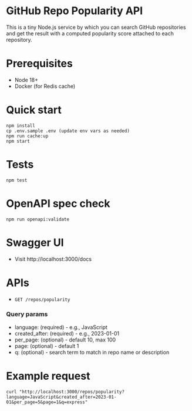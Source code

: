 # GitHub Repo Popularity API
This is a tiny Node.js service by which you can search GitHub repositories and get the result with a computed popularity score attached to each repository.

# Prerequisites
- Node 18+
- Docker (for Redis cache)

# Quick start
```
npm install
cp .env.sample .env (update env vars as needed)
npm run cache:up
npm start
```

# Tests
```
npm test
```

# OpenAPI spec check
```
npm run openapi:validate
```

# Swagger UI
- Visit http://localhost:3000/docs

# APIs
- `GET /repos/popularity`

### Query params
- language: (required) - e.g., JavaScript
- created_after: (required) - e.g., 2023-01-01
- per_page: (optional) - default 10, max 100
- page: (optional) - default 1
- q: (optional) - search term to match in repo name or description

# Example request
```
curl "http://localhost:3000/repos/popularity?language=JavaScript&created_after=2023-01-01&per_page=5&page=1&q=express"
```
